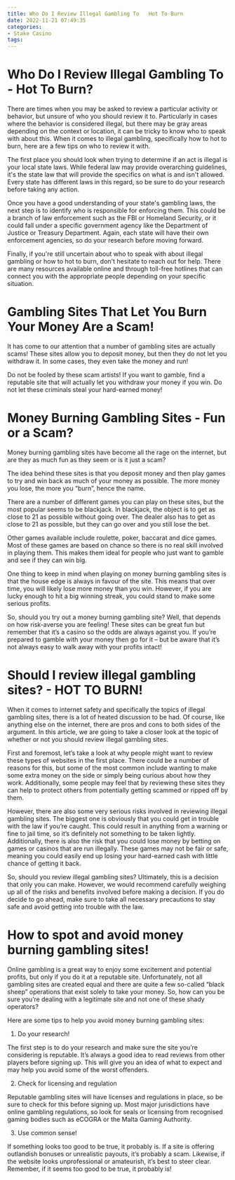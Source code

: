```yaml
---
title: Who Do I Review Illegal Gambling To   Hot To Burn
date: 2022-11-21 07:49:35
categories:
- Stake Casino
tags:
---
```



#  Who Do I Review Illegal Gambling To - Hot To Burn?

There are times when you may be asked to review a particular activity or behavior, but unsure of who you should review it to. Particularly in cases where the behavior is considered illegal, but there may be gray areas depending on the context or location, it can be tricky to know who to speak with about this. When it comes to illegal gambling, specifically how to hot to burn, here are a few tips on who to review it with.

The first place you should look when trying to determine if an act is illegal is your local state laws. While federal law may provide overarching guidelines, it's the state law that will provide the specifics on what is and isn't allowed. Every state has different laws in this regard, so be sure to do your research before taking any action.

Once you have a good understanding of your state's gambling laws, the next step is to identify who is responsible for enforcing them. This could be a branch of law enforcement such as the FBI or Homeland Security, or it could fall under a specific government agency like the Department of Justice or Treasury Department. Again, each state will have their own enforcement agencies, so do your research before moving forward.

Finally, if you're still uncertain about who to speak with about illegal gambling or how to hot to burn, don't hesitate to reach out for help. There are many resources available online and through toll-free hotlines that can connect you with the appropriate people depending on your specific situation.

#  Gambling Sites That Let You Burn Your Money Are a Scam!

It has come to our attention that a number of gambling sites are actually scams! These sites allow you to deposit money, but then they do not let you withdraw it. In some cases, they even take the money and run!

Do not be fooled by these scam artists! If you want to gamble, find a reputable site that will actually let you withdraw your money if you win. Do not let these criminals steal your hard-earned money!

#  Money Burning Gambling Sites - Fun or a Scam?

Money burning gambling sites have become all the rage on the internet, but are they as much fun as they seem or is it just a scam?

The idea behind these sites is that you deposit money and then play games to try and win back as much of your money as possible. The more money you lose, the more you “burn”, hence the name.

There are a number of different games you can play on these sites, but the most popular seems to be blackjack. In blackjack, the object is to get as close to 21 as possible without going over. The dealer also has to get as close to 21 as possible, but they can go over and you still lose the bet.

Other games available include roulette, poker, baccarat and dice games. Most of these games are based on chance so there is no real skill involved in playing them. This makes them ideal for people who just want to gamble and see if they can win big.

One thing to keep in mind when playing on money burning gambling sites is that the house edge is always in favour of the site. This means that over time, you will likely lose more money than you win. However, if you are lucky enough to hit a big winning streak, you could stand to make some serious profits.

So, should you try out a money burning gambling site? Well, that depends on how risk-averse you are feeling! These sites can be great fun but remember that it’s a casino so the odds are always against you. If you’re prepared to gamble with your money then go for it – but be aware that it’s not always easy to walk away with your profits intact!

#  Should I review illegal gambling sites? - HOT TO BURN!

When it comes to internet safety and specifically the topics of illegal gambling sites, there is a lot of heated discussion to be had. Of course, like anything else on the internet, there are pros and cons to both sides of the argument. In this article, we are going to take a closer look at the topic of whether or not you should review illegal gambling sites.

First and foremost, let’s take a look at why people might want to review these types of websites in the first place. There could be a number of reasons for this, but some of the most common include wanting to make some extra money on the side or simply being curious about how they work. Additionally, some people may feel that by reviewing these sites they can help to protect others from potentially getting scammed or ripped off by them.

However, there are also some very serious risks involved in reviewing illegal gambling sites. The biggest one is obviously that you could get in trouble with the law if you’re caught. This could result in anything from a warning or fine to jail time, so it’s definitely not something to be taken lightly. Additionally, there is also the risk that you could lose money by betting on games or casinos that are run illegally. These games may not be fair or safe, meaning you could easily end up losing your hard-earned cash with little chance of getting it back.

So, should you review illegal gambling sites? Ultimately, this is a decision that only you can make. However, we would recommend carefully weighing up all of the risks and benefits involved before making a decision. If you do decide to go ahead, make sure to take all necessary precautions to stay safe and avoid getting into trouble with the law.

#  How to spot and avoid money burning gambling sites!

Online gambling is a great way to enjoy some excitement and potential profits, but only if you do it at a reputable site. Unfortunately, not all gambling sites are created equal and there are quite a few so-called “black sheep” operations that exist solely to take your money. So, how can you be sure you’re dealing with a legitimate site and not one of these shady operators?

Here are some tips to help you avoid money burning gambling sites:

1. Do your research!

The first step is to do your research and make sure the site you’re considering is reputable. It’s always a good idea to read reviews from other players before signing up. This will give you an idea of what to expect and may help you avoid some of the worst offenders.

2. Check for licensing and regulation

 Reputable gambling sites will have licenses and regulations in place, so be sure to check for this before signing up. Most major jurisdictions have online gambling regulations, so look for seals or licensing from recognised gaming bodies such as eCOGRA or the Malta Gaming Authority.

3. Use common sense!

If something looks too good to be true, it probably is. If a site is offering outlandish bonuses or unrealistic payouts, it’s probably a scam. Likewise, if the website looks unprofessional or amateurish, it’s best to steer clear. Remember, if it seems too good to be true, it probably is!